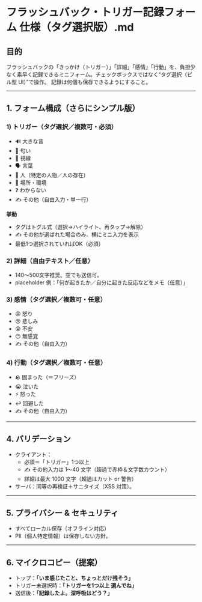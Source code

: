 ﻿
# フラッシュバック・トリガー記録フォーム 仕様（タグ選択版）.md

## 目的

フラッシュバックの「きっかけ（トリガー）」「詳細」「感情」「行動」を、負担少なく素早く記録できるミニフォーム。チェックボックスではなく“タグ選択（ピル型 UI）”で操作。
記録は何個も保存できるようにすること。

----------

## 1. フォーム構成（さらにシンプル版）

### 1) トリガー（タグ選択／複数可・必須）

-   🔊 大きな音
-   👃 匂い
-   👀 視線
-   🗣 言葉
-   👤 人（特定の人物／人の存在）
-   📍 場所・環境
-   ❓ わからない
-   ✍ その他（自由入力・単一行）

**挙動**

-   タグはトグル式（選択→ハイライト、再タップ→解除）
-   ✍ その他が選ばれた場合のみ、横にミニ入力を表示
-   最低1つ選択されていればOK（必須）

### 2) 詳細（自由テキスト／任意）

-   140〜500文字推奨。空でも送信可。
-   placeholder 例：「何が起きたか／自分に起きた反応などをメモ（任意）」

### 3) 感情（タグ選択／複数可・任意）

-   😠 怒り
-   😢 悲しみ
-   😰 不安
-   😶 無感覚
-   ✍ その他（自由入力）

### 4) 行動（タグ選択／複数可・任意）

-   🪨 固まった（＝フリーズ）
-   😭 泣いた
-   ⚡ 怒った
-   ↩️ 回避した
-   ✍ その他（自由入力）

----------

## 4. バリデーション

-   クライアント：
    -   必須＝「トリガー」1つ以上
    -   ✍ その他入力は 1〜40 文字（超過で赤枠＆文字数カウント）
    -   詳細は最大 1000 文字（超過はカット or 警告）
-   サーバ：同等の再検証＋サニタイズ（XSS 対策）。

----------

## 5. プライバシー & セキュリティ

-   すべてローカル保存（オフライン対応）
-   PII（個人特定情報）は保存しない方針。

----------

## 6. マイクロコピー（提案）

-   トップ：**「いま感じたこと、ちょっとだけ残そう」**
-   トリガー未選択時：**「トリガーを1つ以上 選んでね」**
-   送信後：**「記録したよ。深呼吸はどう？」**
